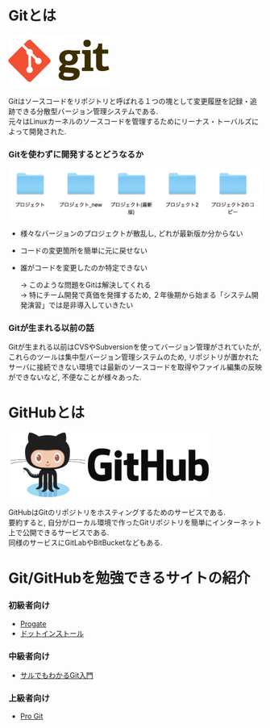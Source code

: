 # Gitとは

<img src="/img/001_what_is_git_github/001.png" width="200">

Gitはソースコードをリポジトリと呼ばれる１つの塊として変更履歴を記録・追跡できる分散型バージョン管理システムである.  
元々はLinuxカーネルのソースコードを管理するためにリーナス・トーバルズによって開発された.

### Gitを使わずに開発するとどうなるか

<img src="/img/001_what_is_git_github/002.png" width="600">

- 様々なバージョンのプロジェクトが散乱し, どれが最新版か分からない
- コードの変更箇所を簡単に元に戻せない
- 誰がコードを変更したのか特定できない

  -> このような問題をGitは解決してくれる  
  -> 特にチーム開発で真価を発揮するため, ２年後期から始まる「システム開発演習」では是非導入していきたい

### Gitが生まれる以前の話
Gitが生まれる以前はCVSやSubversionを使ってバージョン管理がされていたが, これらのツールは集中型バージョン管理システムのため, リポジトリが置かれたサーバに接続できない環境では最新のソースコードを取得やファイル編集の反映ができないなど, 不便なことが様々あった.

<!-- 図 -->

# GitHubとは

<img src="/img/001_what_is_git_github/003.png" width="400">

GitHubはGitのリポジトリをホスティングするためのサービスである.  
要約すると, 自分がローカル環境で作ったGitリポジトリを簡単にインターネット上で公開できるサービスである.  
同様のサービスにGitLabやBitBucketなどもある.

# Git/GitHubを勉強できるサイトの紹介

### 初級者向け
- [Progate](https://prog-8.com/languages/git)
- [ドットインストール](https://dotinstall.com/lessons/basic_git)

### 中級者向け
- [サルでもわかるGit入門](https://backlog.com/ja/git-tutorial/)

### 上級者向け
- [Pro Git](https://progit-ja.github.io/)
